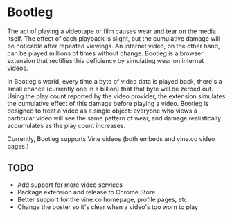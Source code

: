 # Bootleg
The act of playing a videotape or film causes wear and tear on the media itself. The effect of each playback is slight, but the cumulative damage will be noticable after repeated viewings. An internet video, on the other hand, can be played millions of times without change. Bootleg is a browser extension that rectifies this deficiency by simulating wear on internet videos.

In Bootleg's world, every time a byte of video data is played back, there's a small chance (currently one in a billion) that that byte will be zeroed out. Using the play count reported by the video provider, the extension simulates the cumulative effect of this damage before playing a video. Bootleg is designed to treat a video as a single object: everyone who views a particular video will see the same pattern of wear, and damage realistically accumulates as the play count increases.

Currently, Bootleg supports Vine videos (both embeds and vine.co video pages.)

## TODO

* Add support for more video services
* Package extension and release to Chrome Store
* Better support for the vine.co homepage, profile pages, etc.
* Change the poster so it's clear when a video's too worn to play
